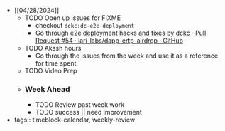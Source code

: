 - [[04/28/2024]]
	- TODO Open up issues for FIXME
		- checkout `dckc:dc-e2e-deployment`
		- Go through [e2e deployment hacks and fixes by dckc · Pull Request #54 · lari-labs/dapp-ertp-airdrop · GitHub](https://github.com/lari-labs/dapp-ertp-airdrop/pull/54/files)
	- TODO Akash hours
		- Go through the issues from the week and use it as a reference for time spent.
	- TODO Video Prep
	- ### Week Ahead
		- TODO Review past week work
		- TODO success || need improvement
- tags:: timeblock-calendar, weekly-review